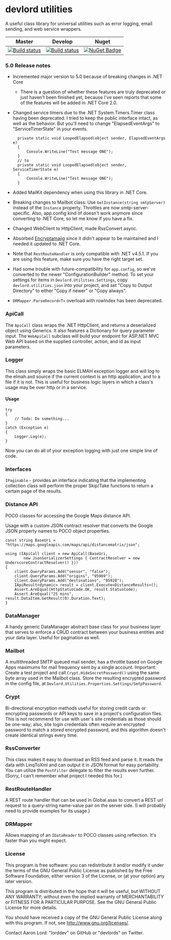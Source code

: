 devlord utilities
====================
A useful class library for universal utilities such as error logging, email sending, and web service wrappers.

| Master      | Develop      | Nuget      |
| ----- | ----- | ----- |
| [![Build status](https://ci.appveyor.com/api/projects/status/i0us4v5jxi6llk3e/branch/master?svg=true)](https://ci.appveyor.com/project/lorddev/utilities/branch/master) | [![Build status](https://ci.appveyor.com/api/projects/status/i0us4v5jxi6llk3e/branch/develop?svg=true)](https://ci.appveyor.com/project/lorddev/utilities/branch/develop) | [![NuGet Badge](https://buildstats.info/nuget/Devlord.Utilities)](https://www.nuget.org/packages/Devlord.Utilities/) |

### 5.0 Release notes

* Incremented major version to 5.0 because of breaking changes in .NET Core
    - There is a question of whether these features are truly deprecated or just haven't been finished yet, because I've seen reports
      that some of the features will be added in .NET Core 2.0.

* Changed service timers due to the .NET System.Timers.Timer class having been deprecated. I tried to keep the public interface intact, 
as well as the behavior. But you'll need to change "ElapsedEventArgs" to "ServiceTimerState" in your events.

        private static void LoopedElapsed(object sender, ElapsedEventArgs e)
        {
            Console.WriteLine("Test message ONE");
        }
        // to
        private static void LoopedElapsed(object sender, ServiceTimerState e)
        {
            Console.WriteLine("Test message ONE");
        }
* Added MailKit dependency when using this library in .NET Core.
* Breaking changes to Mailbot class: Use `GetInstance(string smtpServer)` instead of the `Instance` property. Throttles are now smtp-server-specific.
  Also, app.config kind of doesn't work anymore since converting to .NET Core, so let me know if you have a fix.
* Changed WebClient to HttpClient, made RssConvert async.
* Absorbed [Encryptamajig](https://github.com/jbubriski/Encryptamajig) since it didn't appear to be maintained and I needed it updated to .NET Core.
* Note that `RestRouteHandler` is only compatible with .NET v4.5.1. If you are using this feature, make sure you have the right target set.
* Had some trouble with future-compatibility for `app.config`, so we've converted to the newer "ConfigurationBuilder" method. To set your settings for
  items in `Devlord.Utilities.Settings`, copy `devlord.utilities.json` into your project, and set "Copy to Output Directory" to either
  "Copy if newer" or "Copy always".
* `DRMapper.ParseRecord<T>` overload with rowIndex has been deprecated.

### ApiCall

The `ApiCall` class wraps the .NET HttpClient, and returns a deserialized object using Generics. It also features a Dictionary for query parameter 
input. The `WebApiCall` subclass will build your endpoint for ASP.NET MVC Web API based on the supplied controller, action, and id as input parameters.

### Logger

This class simply wraps the basic ELMAH exception logger and will log to the elmah.axd source if the current context is an http application, 
and to a file if it is not. This is useful for business logic layers in which a class's usage may be over http or in a service.

#### Usage

    try
    {
        // Todo: Do something...
    }
    catch (Exception e)
    {
        Logger.Log(e);
    }

Now you can do all of your exception logging with just one simple line of code.

### Interfaces

`IPaginable` - provides an interface indicating that the implementing collection class will perform the proper Skip/Take functions to return a 
certain page of the results.

### Distance API

POCO classes for accessing the Google Maps distance API.

Usage with a custom JSON contract resolver that converts the Google JSON property names to POCO object properties.

    const string BaseUri = "https://maps.googleapis.com/maps/api/distancematrix/json";

    using (IApiCall client = new ApiCall(BaseUri,
            new JsonSerializerSettings { ContractResolver = new UnderscoreContractResolver() }))
    {
        client.QueryParams.Add("sensor", "false");
        client.QueryParams.Add("origins", "95969");
        client.QueryParams.Add("destinations", "95928");
        IApiResult<dynamic> result = client.Execute<DistanceResults>();
        Assert.AreEqual(HttpStatusCode.OK, result.StatusCode);
        Assert.AreEqual("25 mins", result.DataItem.GetResult(0).Duration.Text);
    }

### DataManager

A handy generic DataManager abstract base class for your business layer that serves to enforce a CRUD contract between your business entities
and your data layer. Useful for pagination as well.

### Mailbot

A multithreaded SMTP queued mail sender, has a throttle based on Google Apps maximums for mail frequency sent by a single account.
Important: Create a test project and call `Crypt.HideSecretPassword()` using the same byte array used in the Mailbot class. Store the resulting encrypted password in the config file, at `Devlord.Utilities.Properties.Settings/SmtpPassword`.

### Crypt

Bi-directional encryption methods useful for storing credit cards or encrypting passwords or API keys to save in a project's configuration files. 
This is not recommend for use with user's site credentials as those should be one-way; also, site login credentials often require an encrypted password 
to match a _stored_ encrypted password, and this algorithm doesn't create identical strings every time.

### RssConverter

This class makes it easy to download an RSS feed and parse it. It reads the data with LinqToXml and can output it in JSON format for easy portability. 
You can utilize the `PostFilter` delegate to filter the results even further. (Sorry, I can't remember what project I needed this for.)

### RestRouteHandler

A REST route handler that can be used in Global.asax to convert a REST url request to a query-string name-value pair on the server side. (I will 
probably need to provide examples for its usage.)

### DRMapper

Allows mapping of an `IDataReader` to POCO classes using reflection. It's faster than you might expect.

### License

This program is free software: you can redistribute it and/or modify
it under the terms of the GNU General Public License as published by
the Free Software Foundation, either version 3 of the License, or
(at your option) any later version.

This program is distributed in the hope that it will be useful,
but WITHOUT ANY WARRANTY; without even the implied warranty of
MERCHANTABILITY or FITNESS FOR A PARTICULAR PURPOSE.  See the
GNU General Public License for more details.

You should have received a copy of the GNU General Public License
along with this program.  If not, see <http://www.gnu.org/licenses/>.

Contact Aaron Lord: "lorddev" on GitHub or "devlords" on Twitter.
